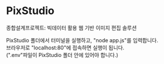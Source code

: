 # PixStudio
종합설계프로젝트: 빅데이터 활용 웹 기반 이미지 편집 솔루션

PixStudio 폴더에서 터미널을 실행하고, "node app.js"를 입력합니다.<br/>
브라우저로 "localhost:80"에 접속하면 실행이 됩니다.<br/>
(".env"파일이 PixStudio 폴더 안에 있어야 합니다.)